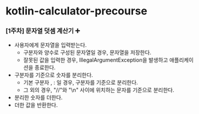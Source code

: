# kotlin-calculator-precourse
### [1주차] 문자열 덧셈 계산기 ➕

- 사용자에게 문자열을 입력받는다.
    - 구분자와 양수로 구성된 문자열일 경우, 문자열을 저장한다.
    - 잘못된 값을 입력한 경우, IllegalArgumentException을 발생하고 애플리케이션을 종료한다.
- 구분자를 기준으로 숫자를 분리한다.
    - 기본 구분자 , : 일 경우, 구분자를 기준으로 분리한다.
    - 그 외의 경우, "//"와 "\n" 사이에 위치하는 문자를 기준으로 분리한다.
- 분리한 숫자를 더한다.
- 더한 값을 반환한다.